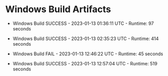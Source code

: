 # Windows Build Artifacts

* Windows Build SUCCESS - 2023-01-13 01:36:11 UTC - Runtime: 97 seconds

* Windows Build SUCCESS - 2023-01-13 02:35:23 UTC - Runtime: 414 seconds

* Windows Build FAIL - 2023-01-13 12:46:22 UTC - Runtime: 45 seconds

* Windows Build SUCCESS - 2023-01-13 12:57:04 UTC - Runtime: 519 seconds
